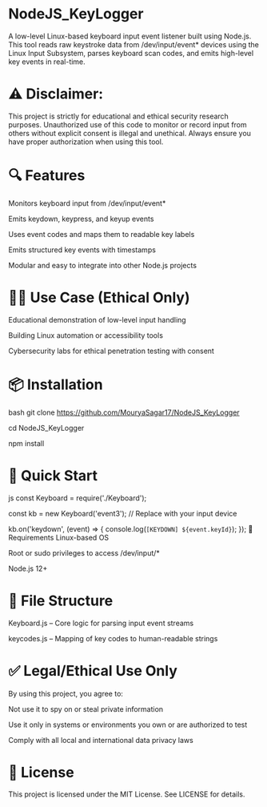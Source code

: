 # NodeJS_KeyLogger
A low-level Linux-based keyboard input event listener built using Node.js. This tool reads raw keystroke data from /dev/input/event* devices using the Linux Input Subsystem, parses keyboard scan codes, and emits high-level key events in real-time.
# ⚠️ Disclaimer:
This project is strictly for educational and ethical security research purposes. Unauthorized use of this code to monitor or record input from others without explicit consent is illegal and unethical. Always ensure you have proper authorization when using this tool.

# 🔍 Features
Monitors keyboard input from /dev/input/event*

Emits keydown, keypress, and keyup events

Uses event codes and maps them to readable key labels

Emits structured key events with timestamps

Modular and easy to integrate into other Node.js projects

# 🧑‍💻 Use Case (Ethical Only)
Educational demonstration of low-level input handling

Building Linux automation or accessibility tools

Cybersecurity labs for ethical penetration testing with consent

# 📦 Installation
bash
git clone https://github.com/MouryaSagar17/NodeJS_KeyLogger

cd NodeJS_KeyLogger

npm install

# 🚀 Quick Start
js
const Keyboard = require('./Keyboard');

const kb = new Keyboard('event3'); // Replace with your input device

kb.on('keydown', (event) => {
  console.log(`[KEYDOWN] ${event.keyId}`);
});
🛑 Requirements
Linux-based OS

Root or sudo privileges to access /dev/input/*

Node.js 12+

# 📁 File Structure
Keyboard.js – Core logic for parsing input event streams

keycodes.js – Mapping of key codes to human-readable strings

# ✅ Legal/Ethical Use Only
By using this project, you agree to:

Not use it to spy on or steal private information

Use it only in systems or environments you own or are authorized to test

Comply with all local and international data privacy laws

# 📄 License
This project is licensed under the MIT License.
See LICENSE for details.

